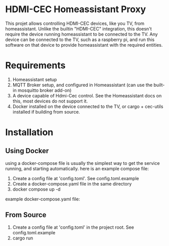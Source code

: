 # HDMI-CEC Homeassistant Proxy

This projet allows controlling HDMI-CEC devices, like you TV, from homeassistant. Unlike the builtin "HDMI-CEC" integration, this doesn't require the device running homeassistant to be connected to the TV. Any device can be connected to the TV, such as a raspberry pi, and run this software on that device to provide homeassistant with the required entities.

# Requirements

1. Homeassistant setup
2. MQTT Broker setup, and configured in Homeassistant (can use the built-in mosquitto broker add-on)
3. A device capable of Hdmi-Cec control. See the Homeassistant docs on this, most devices do not support it.
4. Docker installed on the device connected to the TV, or cargo + cec-utils installed if building from source.

# Installation

## Using Docker

using a docker-compose file is usually the simplest way to get the service running, and starting automatically. here is an example compose file:

1. Create a config file at 'config.toml'. See config.toml.example
2. Create a docker-compose.yaml file in the same directory
3. docker compose up -d

example docker-compose.yaml file:


## From Source

1. Create a config file at 'config.toml' in the project root. See config.toml.example
2. cargo run
